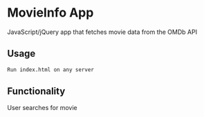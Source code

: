 # MovieInfo App

JavaScript/jQuery app that fetches movie data from the OMDb API

## Usage

```bash
Run index.html on any server
```
## Functionality

User searches for movie